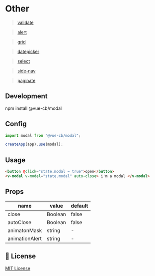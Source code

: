 # Other

> <a href="https://github.com/CB279/vue-3-cb-validate">validate</a>

> <a href="https://github.com/CB279/vue-3-cb-alert">alert</a>

> <a href="https://github.com/CB279/vue-3-cb-grid">grid</a>

> <a href="https://github.com/CB279/vue-3-cb-datepicker">datepicker</a>

> <a href="https://github.com/CB279/vue-3-cb-select">select</a>

> <a href="https://github.com/CB279/vue-3-cb-side-nav">side-nav</a>

> <a href="https://github.com/CB279/vue-3-cb-paginate">paginate</a>

## Development

npm install @vue-cb/modal

## Config

```js
import modal from "@vue-cb/modal";

createApp(app).use(modal);
```

## Usage

```html
<button @click="state.modal = true">open</button>
<v-modal v-model="state.modal" auto-close> i'm a modal </v-modal>
```

## Props

| name           | value   | default |
| -------------- | ------- | ------- |
| close          | Boolean | false   |
| autoClose      | Boolean | false   |
| animatonMask   | string  | -       |
| animationAlert | string  | -       |

## 📑 License

[MIT License](./LICENSE)
